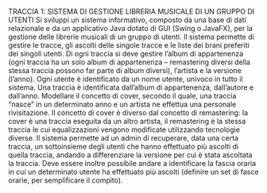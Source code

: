 TRACCIA 1: SISTEMA DI GESTIONE LIBRERIA MUSICALE DI UN GRUPPO DI UTENTI
Si sviluppi un sistema informativo, composto da una base di dati relazionale e da un applicativo Java dotato
di GUI (Swing o JavaFX), per la gestione delle librerie musicali di un gruppo di utenti. Il sistema permette di
gestire le tracce, gli ascolti delle singole tracce e le liste dei brani preferiti dei singoli utenti. Di ogni traccia si
deve gestire l’album di appartenenza (ogni traccia ha un solo album di appartenenza – remastering diversi
della stessa traccia possono far parte di album diversi), l’artista e la versione (l’anno). Ogni utente è
identificato da un nome utente, univoco in tutto il sistema. Una traccia è identificata dall’album di
appartenenza, dall’autore e dall’anno. Modellare il concetto di cover, secondo il quale, una traccia “nasce”
in un determinato anno e un artista ne effettua una personale rivisitazione. Il concetto di cover è diverso dal
concetto di remastering: la cover è una traccia eseguita da un altro artista, il remastering è la stessa traccia
le cui equalizzazioni vengono modificate utilizzando tecnologie diverse.
Il sistema permette ad un admin di recuperare, data una certa traccia, un sottoinsieme degli utenti che hanno
effettuato più ascolti di quella traccia, andando a differenziare la versione per cui è stata ascoltata la traccia.
Deve essere inoltre possibile andare a identificare la fascia oraria in cui un determinato utente ha effettuato
più ascolti (definire un set di fasce orarie, per semplificare il compito).